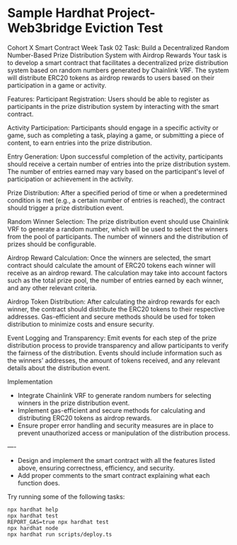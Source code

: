 # Sample Hardhat Project- Web3bridge Eviction Test

Cohort X Smart Contract Week Task 02
Task: Build a Decentralized Random Number-Based Prize Distribution System with Airdrop Rewards
Your task is to develop a smart contract that facilitates a decentralized prize distribution system based on random numbers generated by Chainlink VRF. The system will distribute ERC20 tokens as airdrop rewards to users based on their participation in a game or activity.

Features:
Participant Registration: Users should be able to register as participants in the prize distribution system by interacting with the smart contract.

Activity Participation: Participants should engage in a specific activity or game, such as completing a task, playing a game, or submitting a piece of content, to earn entries into the prize distribution.

Entry Generation: Upon successful completion of the activity, participants should receive a certain number of entries into the prize distribution system. The number of entries earned may vary based on the participant's level of participation or achievement in the activity.

Prize Distribution: After a specified period of time or when a predetermined condition is met (e.g., a certain number of entries is reached), the contract should trigger a prize distribution event.

Random Winner Selection: The prize distribution event should use Chainlink VRF to generate a random number, which will be used to select the winners from the pool of participants. The number of winners and the distribution of prizes should be configurable.

Airdrop Reward Calculation: Once the winners are selected, the smart contract should calculate the amount of ERC20 tokens each winner will receive as an airdrop reward. The calculation may take into account factors such as the total prize pool, the number of entries earned by each winner, and any other relevant criteria.

Airdrop Token Distribution: After calculating the airdrop rewards for each winner, the contract should distribute the ERC20 tokens to their respective addresses. Gas-efficient and secure methods should be used for token distribution to minimize costs and ensure security.

Event Logging and Transparency: Emit events for each step of the prize distribution process to provide transparency and allow participants to verify the fairness of the distribution. Events should include information such as the winners' addresses, the amount of tokens received, and any relevant details about the distribution event.

Implementation
- Integrate Chainlink VRF to generate random numbers for selecting winners in the prize distribution event.
- Implement gas-efficient and secure methods for calculating and distributing ERC20 tokens as airdrop rewards.
- Ensure proper error handling and security measures are in place to prevent unauthorized access or manipulation of the distribution process.


—-

- Design and implement the smart contract with all the features listed above, ensuring correctness, efficiency, and security.
- Add proper comments to the smart contract explaining what each function does.



Try running some of the following tasks:

```shell
npx hardhat help
npx hardhat test
REPORT_GAS=true npx hardhat test
npx hardhat node
npx hardhat run scripts/deploy.ts
```
